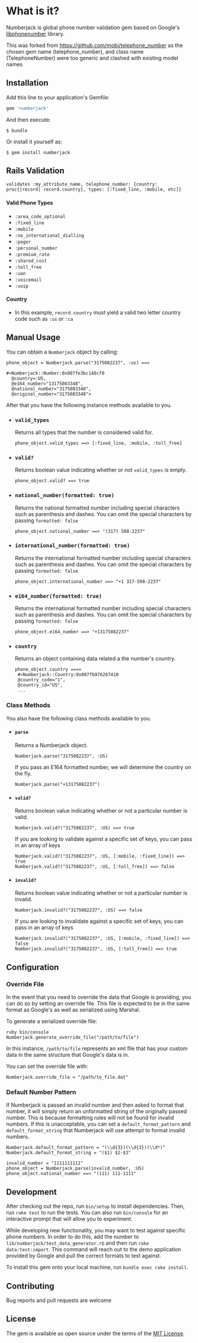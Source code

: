 # What is it?

Numberjack is global phone number validation gem based on Google's [libphonenumber](https://github.com/googlei18n/libphonenumber) library.

This was forked from https://github.com/mobi/telephone_number as the chosen gem name (telephone_number), and class name (TelephoneNumber) were too generic and clashed with existing model names

## Installation

Add this line to your application's Gemfile:

```ruby
gem 'numberjack'
```

And then execute:

    $ bundle

Or install it yourself as:

    $ gem install numberjack

## Rails Validation

`validates :my_attribute_name, telephone_number: {country: proc{|record| record.country}, types: [:fixed_line, :mobile, etc]}`

#### Valid Phone Types
- `:area_code_optional`
- `:fixed_line`
- `:mobile`
- `:no_international_dialling`
- `:pager`
- `:personal_number`
- `:premium_rate`
- `:shared_cost`
- `:toll_free`
- `:uan`
- `:voicemail`
- `:voip`

#### Country

- In this example, `record.country` must yield a valid two letter country code such as `:us` or `:ca`


## Manual Usage

You can obtain a `Numberjack` object by calling:

```
phone_object = Numberjack.parse("3175082237", :us) ==>

#<Numberjack::Number:0x007fe3bc146cf0
  @country=:US,
  @e164_number="13175083348",
  @national_number="3175083348",
  @original_number="3175083348">
```
After that you have the following instance methods available to you.

- ### `valid_types`

  Returns all types that the number is considered valid for.

  `phone_object.valid_types ==> [:fixed_line, :mobile, :toll_free]`

- ### `valid?`

  Returns boolean value indicating whether or not `valid_types` is empty.

  `phone_object.valid? ==> true`

- ### `national_number(formatted: true)`

  Returns the national formatted number including special characters such as parenthesis and dashes. You can omit the special characters by passing `formatted: false`

  `phone_object.national_number ==> "(317) 508-2237"`

- ### `international_number(formatted: true)`

  Returns the international formatted number including special characters such as parenthesis and dashes. You can omit the special characters by passing `formatted: false`

  `phone_object.international_number ==> "+1 317-508-2237"`

- ### `e164_number(formatted: true)`

  Returns the international formatted number including special characters such as parenthesis and dashes. You can omit the special characters by passing `formatted: false`

  `phone_object.e164_number ==> "+13175082237"`

- ### `country`

  Returns an object containing data related a the number's country.

  ```
  phone_object.country ===>
   #<Numberjack::Country:0x007fb976267410
   @country_code="1",
   @country_id="US",
   ...
  ```

### Class Methods

  You also have the following class methods available to you.

  - #### `parse`

    Returns a Numberjack object.

    `Numberjack.parse("3175082237", :US)`

    If you pass an E164 formatted number, we will determine the country on the fly.

    `Numberjack.parse("+13175082237")`

  - #### `valid?`

    Returns boolean value indicating whether or not a particular number is valid.

    `Numberjack.valid?("3175082237", :US) ==> true`

    If you are looking to validate against a specific set of keys, you can pass in an array of keys

    ```
    Numberjack.valid?("3175082237", :US, [:mobile, :fixed_line]) ==> true
    Numberjack.valid?("3175082237", :US, [:toll_free]) ==> false
    ```

  - #### `invalid?`

    Returns boolean value indicating whether or not a particular number is invalid.

    `Numberjack.invalid?("3175082237", :US) ==> false`

    If you are looking to invalidate against a specific set of keys, you can pass in an array of keys

    ```
    Numberjack.invalid?("3175082237", :US, [:mobile, :fixed_line]) ==> false
    Numberjack.invalid?("3175082237", :US, [:toll_free]) ==> true
    ```


## Configuration

### Override File

In the event that you need to override the data that Google is providing, you can do so by setting an override file. This file is expected to be in the same format as Google's as well as serialized using Marshal.

To generate a serialized override file:

    ruby bin/console
    Numberjack.generate_override_file("/path/to/file")

In this instance, `/path/to/file` represents an xml file that has your custom data in the same structure that Google's data is in.

You can set the override file with:

    Numberjack.override_file = "/path/to_file.dat"

### Default Number Pattern

If Numberjack is passed an invalid number and then asked to format that number, it will simply return an unformatted string of the originally passed number. This is because formatting rules will not be found for invalid numbers. If this is unacceptable, you can set a `default_format_pattern` and `default_format_string` that Numberjack will use attempt to format invalid numbers.

```
Numberjack.default_format_pattern = "(\\d{3})(\\d{3})(\\d*)"
Numberjack.default_format_string = "($1) $2-$3"

invalid_number = "1111111111"
phone_object = Numberjack.parse(invalid_number, :US)
phone_object.national_number ==> "(111) 111-1111"
```


## Development

After checking out the repo, run `bin/setup` to install dependencies. Then, run `rake test` to run the tests. You can also run `bin/console` for an interactive prompt that will allow you to experiment.

While developing new functionality, you may want to test against specific phone numbers. In order to do this, add the number to `lib/numberjack/test_data_generator.rb` and then run `rake data:test:import`. This command will reach out to the demo application provided by Google and pull the correct formats to test against.

To install this gem onto your local machine, run `bundle exec rake install`.

## Contributing

Bug reports and pull requests are welcome


## License

The gem is available as open source under the terms of the [MIT License](http://opensource.org/licenses/MIT).


